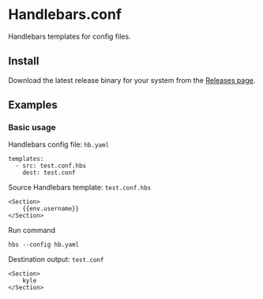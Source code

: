 # Handlebars.conf

Handlebars templates for config files.

## Install

Download the latest release binary for your system from the [Releases page](https://github.com/kspearrin/Handlebars.conf/releases).

## Examples

### Basic usage

Handlebars config file: `hb.yaml`

```
templates:
  - src: test.conf.hbs
    dest: test.conf
```

Source Handlebars template: `test.conf.hbs`

```
<Section>
    {{env.username}}
</Section>
```

Run command

```
hbs --config hb.yaml
```

Destination output: `test.conf`

```
<Section>
    kyle
</Section>
```
